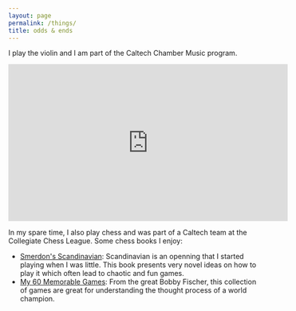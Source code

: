 ```yaml
---
layout: page
permalink: /things/
title: odds & ends
---
```


I play the violin and I am part of the Caltech Chamber Music program.
<iframe width="560" height="315" src="https://www.youtube.com/embed/uCYqEepZwTU" title="YouTube video player" frameborder="0" allow="accelerometer; autoplay; clipboard-write; encrypted-media; gyroscope; picture-in-picture" allowfullscreen></iframe>

<br>

In my spare time, I also play chess and was part of a Caltech team at the Collegiate Chess League. Some chess books I enjoy:
<ul class="a">
  <li><a href="https://www.amazon.com/Smerdons-Scandinavian-David-Smerdon/dp/1781942943">Smerdon's Scandinavian</a>: Scandinavian is an openning that I started playing when I was little. This book presents very novel ideas on how to play it which often lead to chaotic and fun games. </li>
  <li><a href="https://www.amazon.com/My-Memorable-Games-Bobby-Fischer/dp/190638830X">My 60 Memorable Games</a>: From the great Bobby Fischer, this collection of games are great for understanding the thought process of a world champion.</li>
</ul>